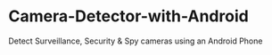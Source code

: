 # Camera-Detector-with-Android
Detect Surveillance, Security &amp; Spy cameras using an Android Phone
